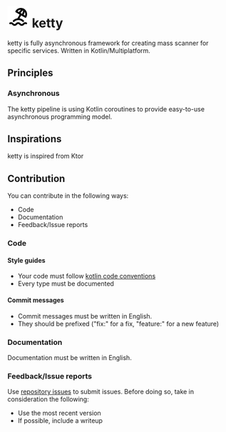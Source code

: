 # ![](docs/beach.svg) ketty

ketty is fully asynchronous framework for creating mass scanner for specific services. Written in Kotlin/Multiplatform.

## Principles

### Asynchronous

The ketty pipeline is using Kotlin coroutines to provide easy-to-use asynchronous programming model.

## Inspirations

ketty is inspired from Ktor

## Contribution

You can contribute in the following ways:

* Code
* Documentation
* Feedback/Issue reports

### Code

#### Style guides

* Your code must follow [kotlin code conventions](https://kotlinlang.org/docs/coding-conventions.html)
* Every type must be documented

#### Commit messages

* Commit messages must be written in English.
* They should be prefixed ("fix:" for a fix, "feature:" for a new feature)

### Documentation

Documentation must be written in English.

### Feedback/Issue reports

Use [repository issues](https://github.com/gitevildelta/ketty/issues) to submit issues.
Before doing so, take in consideration the following:

* Use the most recent version
* If possible, include a writeup

